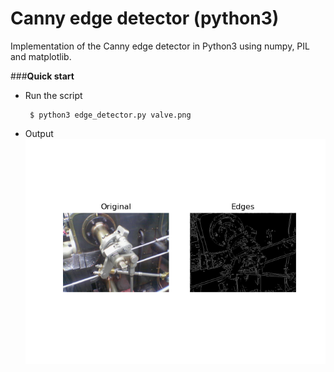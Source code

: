 # Canny edge detector (python3)

Implementation of the Canny edge detector in Python3 using numpy, PIL and matplotlib.

###**Quick start**
- Run the script
    ```
     $ python3 edge_detector.py valve.png
    ```
- Output
  ![img.png](valve_output.png)